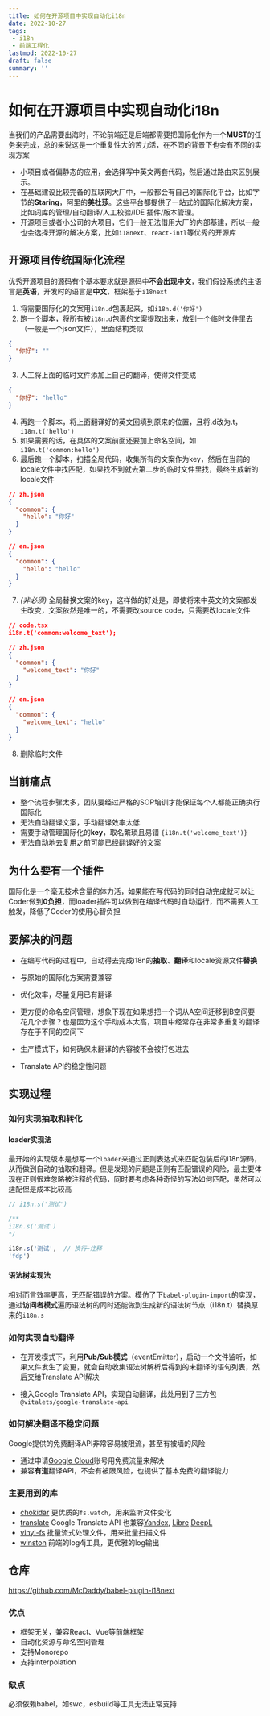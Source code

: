```yaml
---
title: 如何在开源项目中实现自动化i18n
date: 2022-10-27
tags:
 - i18n
 - 前端工程化
lastmod: 2022-10-27
draft: false
summary: ''
---
```


# 如何在开源项目中实现自动化i18n

当我们的产品需要出海时，不论前端还是后端都需要把国际化作为一个**MUST**的任务来完成，总的来说这是一个重复性大的苦力活，在不同的背景下也会有不同的实现方案

- 小项目或者偏静态的应用，会选择写中英文两套代码，然后通过路由来区别展示。
- 在基础建设比较完备的互联网大厂中，一般都会有自己的国际化平台，比如字节的**Staring**，阿里的**美杜莎**。这些平台都提供了一站式的国际化解决方案，比如词库的管理/自动翻译/人工校验/IDE 插件/版本管理。
- 开源项目或者小公司的大项目，它们一般无法借用大厂的内部基建，所以一般也会选择开源的解决方案，比如`i18next`、`react-intl`等优秀的开源库



## 开源项目传统国际化流程

优秀开源项目的源码有个基本要求就是源码中**不会出现中文**，我们假设系统的主语言是**英语**，开发时的语言是**中文**，框架基于`i18next`

1. 将需要国际化的文案用`i18n.d`包裹起来，如`i18n.d('你好')`
2. 跑一个脚本，将所有被`i18n.d`包裹的文案提取出来，放到一个临时文件里去（一般是一个json文件），里面结构类似

```json
{
  "你好": ""
}
```

3. 人工将上面的临时文件添加上自己的翻译，使得文件变成

```json
{
  "你好": "hello"
}
```

4. 再跑一个脚本，将上面翻译好的英文回填到原来的位置，且将.d改为.t，`i18n.t('hello')`
5. 如果需要的话，在具体的文案前面还要加上命名空间，如`i18n.t('common:hello')`
6. 最后跑一个脚本，扫描全局代码，收集所有的文案作为key，然后在当前的locale文件中找匹配，如果找不到就去第二步的临时文件里找，最终生成新的locale文件

```json
// zh.json
{
  "common": {
    "hello": "你好"
  }
}

// en.json
{
  "common": {
    "hello": "hello"
  }
}
```

7. *(非必须)* 全局替换文案的key，这样做的好处是，即使将来中英文的文案都发生改变，文案依然是唯一的，不需要改source code，只需要改locale文件

```json
// code.tsx
i18n.t('common:welcome_text');

// zh.json
{
  "common": {
    "welcome_text": "你好"
  }
}

// en.json
{
  "common": {
    "welcome_text": "hello"
  }
}
```

8. 删除临时文件



## 当前痛点

- 整个流程步骤太多，团队要经过严格的SOP培训才能保证每个人都能正确执行国际化
- 无法自动翻译文案，手动翻译效率太低
- 需要手动管理国际化的**key**，取名繁琐且易错 `{i18n.t('welcome_text')}`
- 无法自动地去复用之前可能已经翻译好的文案



## 为什么要有一个插件

国际化是一个毫无技术含量的体力活，如果能在写代码的同时自动完成就可以让Coder做到**0负担**，而loader插件可以做到在编译代码时自动运行，而不需要人工触发，降低了Coder的使用心智负担



## 要解决的问题

- 在编写代码的过程中，自动得去完成i18n的**抽取**、**翻译**和locale资源文件**替换**

- 与原始的国际化方案需要兼容

- 优化效率，尽量复用已有翻译

- 更方便的命名空间管理，想象下现在如果想把一个词从A空间迁移到B空间要花几个步骤？也是因为这个手动成本太高，项目中经常存在非常多重复的翻译存在于不同的空间下

- 生产模式下，如何确保未翻译的内容被不会被打包进去

- Translate API的稳定性问题

  

## 实现过程

### 如何实现抽取和转化

#### loader实现法

最开始的实现版本是想写一个`loader`来通过正则表达式来匹配包装后的i18n源码，从而做到自动的抽取和翻译。但是发现的问题是正则有匹配错误的风险，最主要体现在正则很难忽略被注释的代码，同时要考虑各种奇怪的写法如何匹配，虽然可以适配但是成本比较高

```javascript
// i18n.s('测试')

/**
i18n.s('测试')
*/

i18n.s('测试',  // 换行+注释
'fdp')
```

#### 语法树实现法

相对而言效率更高，无匹配错误的方案。模仿了下`babel-plugin-import`的实现，通过**访问者模式**遍历语法树的同时还能做到生成新的语法树节点（i18n.t）替换原来的`i18n.s`

### 如何实现自动翻译

- 在开发模式下，利用**Pub/Sub模式**（eventEmitter），启动一个文件监听，如果文件发生了变更，就会自动收集语法树解析后得到的未翻译的语句列表，然后交给Translate API解决

- 接入Google Translate API，实现自动翻译，此处用到了三方包`@vitalets/google-translate-api`

### 如何解决翻译不稳定问题

Google提供的免费翻译API非常容易被限流，甚至有被墙的风险

- 通过申请[Google Cloud](https://cloud.google.com/translate/docs/)账号用免费流量来解决
- 兼容**有道**翻译API，不会有被限风险，也提供了基本免费的翻译能力

### 主要用到的库

- [chokidar](https://www.npmjs.com/package/chokidar)  更优质的`fs.watch`，用来监听文件变化
- [translate](https://www.npmjs.com/package/translate)   Google Translate API 也兼容[Yandex](https://translate.yandex.com/), [Libre](https://libretranslate.com/)  [DeepL](https://www.deepl.com/en/translator)
- [vinyl-fs](https://www.npmjs.com/package/vinyl-fs)    批量流式处理文件，用来批量扫描文件
- [winston](https://www.npmjs.com/package/winston) 前端的log4j工具，更优雅的log输出



## 仓库

https://github.com/McDaddy/babel-plugin-i18next

### 优点

- 框架无关，兼容React、Vue等前端框架
- 自动化资源与命名空间管理
- 支持Monorepo
- 支持interpolation

### 缺点

必须依赖babel，如swc，esbuild等工具无法正常支持